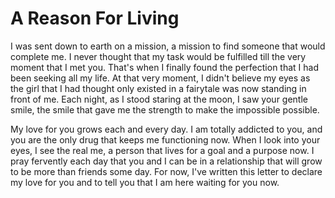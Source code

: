 # A Reason For Living #

I was sent down to earth on a mission, a mission to find someone that would complete me. I never thought that my task would be fulfilled till the very moment that I met you. That's when I finally found the perfection that I had been seeking all my life. At that very moment, I didn't believe my eyes as the girl that I had thought only existed in a fairytale was now standing in front of me. Each night, as I stood staring at the moon, I saw your gentle smile, the smile that gave me the strength to make the impossible possible.

My love for you grows each and every day. I am totally addicted to you, and you are the only drug that keeps me functioning now. When I look into your eyes, I see the real me, a person that lives for a goal and a purpose now. I pray fervently each day that you and I can be in a relationship that will grow to be more than friends some day. For now, I've written this letter to declare my love for you and to tell you that I am here waiting for you now.

